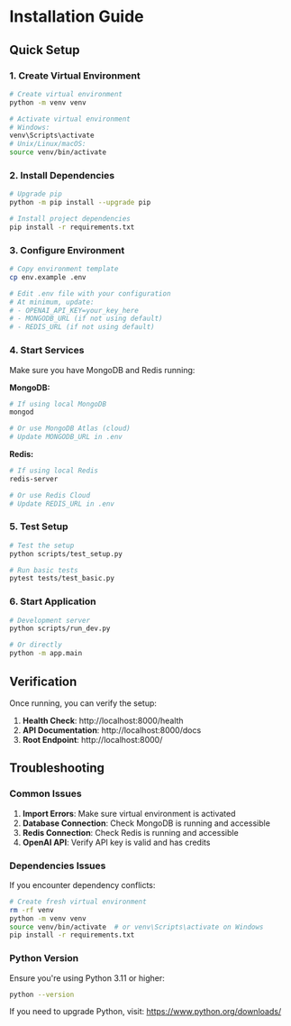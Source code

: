 # Installation Guide

## Quick Setup

### 1. Create Virtual Environment

```bash
# Create virtual environment
python -m venv venv

# Activate virtual environment
# Windows:
venv\Scripts\activate
# Unix/Linux/macOS:
source venv/bin/activate
```

### 2. Install Dependencies

```bash
# Upgrade pip
python -m pip install --upgrade pip

# Install project dependencies
pip install -r requirements.txt
```

### 3. Configure Environment

```bash
# Copy environment template
cp env.example .env

# Edit .env file with your configuration
# At minimum, update:
# - OPENAI_API_KEY=your_key_here
# - MONGODB_URL (if not using default)
# - REDIS_URL (if not using default)
```

### 4. Start Services

Make sure you have MongoDB and Redis running:

**MongoDB:**
```bash
# If using local MongoDB
mongod

# Or use MongoDB Atlas (cloud)
# Update MONGODB_URL in .env
```

**Redis:**
```bash
# If using local Redis
redis-server

# Or use Redis Cloud
# Update REDIS_URL in .env
```

### 5. Test Setup

```bash
# Test the setup
python scripts/test_setup.py

# Run basic tests
pytest tests/test_basic.py
```

### 6. Start Application

```bash
# Development server
python scripts/run_dev.py

# Or directly
python -m app.main
```

## Verification

Once running, you can verify the setup:

1. **Health Check**: http://localhost:8000/health
2. **API Documentation**: http://localhost:8000/docs
3. **Root Endpoint**: http://localhost:8000/

## Troubleshooting

### Common Issues

1. **Import Errors**: Make sure virtual environment is activated
2. **Database Connection**: Check MongoDB is running and accessible
3. **Redis Connection**: Check Redis is running and accessible
4. **OpenAI API**: Verify API key is valid and has credits

### Dependencies Issues

If you encounter dependency conflicts:

```bash
# Create fresh virtual environment
rm -rf venv
python -m venv venv
source venv/bin/activate  # or venv\Scripts\activate on Windows
pip install -r requirements.txt
```

### Python Version

Ensure you're using Python 3.11 or higher:

```bash
python --version
```

If you need to upgrade Python, visit: https://www.python.org/downloads/
